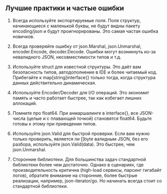 ## Лучшие практики и частые ошибки

1. Всегда используйте экспортируемые поля. Поля структур, начинающиеся с маленькой буквы, не будут видны пакету encoding/json и будут проигнорированы. Это самая частая ошибка новичков.

2. Всегда проверяйте ошибку от json.Marshal, json.Unmarshal, encoder.Encode, decoder.Decode. Ошибки могут возникнуть из-за невалидного JSON, несовместимости типов и т.д.

3. Используйте struct для известной структуры. Это даёт вам безопасность типов, автодополнение в IDE и более читаемый код. Прибегайте к map[string]interface{} только тогда, когда структура данных действительно динамическая.

4. Используйте Encoder/Decoder для I/O операций. Это экономит память и часто работает быстрее, так как избегает лишних аллокаций.

5. Помните про float64. При анмаршалинге в interface{}, все JSON-числа (целые и с плавающей точкой) становятся float64. Будьте готовы к этому при приведении типов.

6. Используйте json.Valid для быстрой проверки. Если вам нужно только проверить, является ли []byte валидным JSON, без его разбора, используйте json.Valid(data). Это быстрее, чем json.Unmarshal.

7. Сторонние библиотеки. Для большинства задач стандартной библиотеки более чем достаточно. Однако в сценариях, где производительность критична (high-load сервисы, парсинг гигабайт логов), обратите внимание на сторонние, более быстрые реализации, например, json-iterator/go. Но начинать всегда стоит со стандартной библиотеки.
